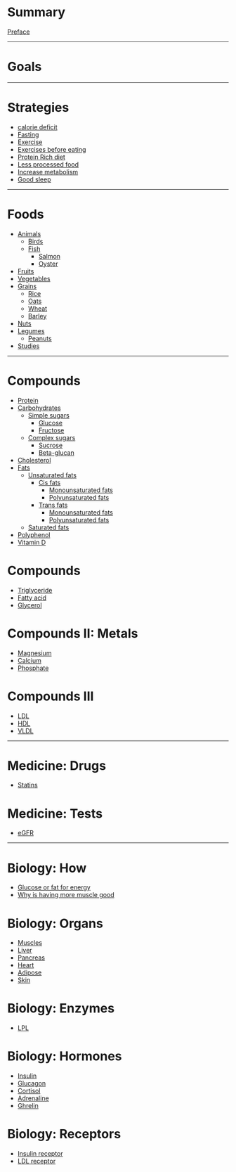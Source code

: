 # Summary

[Preface](./SUMMARY.md)

---

# Goals


---

# Strategies

- [calorie deficit]()
- [Fasting]()
- [Exercise]()
- [Exercises before eating]()
- [Protein Rich diet]()
- [Less processed food]()
- [Increase metabolism]()
- [Good sleep]()

---

# Foods

- [Animals]()
  - [Birds]()
  - [Fish]()
    - [Salmon]()
    - [Oyster]()
- [Fruits]()
- [Vegetables]()
- [Grains]()
  - [Rice]()
  - [Oats](./foods/oats.md)
  - [Wheat]()
  - [Barley]()
- [Nuts](./foods/nuts.md)
- [Legumes]()
  - [Peanuts]()
- [Studies](./foods/studies.md)

---

# Compounds

- [Protein](./nutrition/protein.md)
- [Carbohydrates](./nutrition/carbohydrates.md)
    - [Simple sugars]()
      - [Glucose](./nutrition/glucose.md)
      - [Fructose](./nutrition/fructose.md)
    - [Complex sugars]()
      - [Sucrose](./nutrition/sucrose.md)
      - [Beta-glucan](./nutrition/beta-glucan.md)
- [Cholesterol](./nutrition/cholesterol.md)
- [Fats]()
  - [Unsaturated fats](./nutrition/unsaturated-fats.md)
    - [Cis fats]()
      - [Monounsaturated fats](./nutrition/monounsaturated-fats.md)
      - [Polyunsaturated fats](./nutrition/polyunsaturated-fats.md)
    - [Trans fats](./nutrition/trans-fats.md)
      - [Monounsaturated fats]()
      - [Polyunsaturated fats]()
  - [Saturated fats](./nutrition/saturated-fats.md)
- [Polyphenol]()
- [Vitamin D]()

# Compounds

- [Triglyceride]()
- [Fatty acid]()
- [Glycerol]()

# Compounds II: Metals

- [Magnesium]()
- [Calcium]()
- [Phosphate]()

# Compounds III

- [LDL]()
- [HDL]()
- [VLDL]()

---

# Medicine: Drugs

- [Statins](./medicine/statins.md)

# Medicine: Tests

- [eGFR]()

---

# Biology: How

- [Glucose or fat for energy](./biology/how/glucose-or-fat-for-energy.md)
- [Why is having more muscle good]()

# Biology: Organs

- [Muscles](./biology/organs/muscles.md)
- [Liver](./biology/organs/liver.md)
- [Pancreas](./biology/organs/pancreas.md)
- [Heart](./biology/organs/heart.md)
- [Adipose]()
- [Skin]()

# Biology: Enzymes

- [LPL]()

# Biology: Hormones

- [Insulin]()
- [Glucagon]()
- [Cortisol]()
- [Adrenaline]()
- [Ghrelin](./biology/hormone/ghrelin.md)

# Biology: Receptors

- [Insulin receptor](./biology/receptor/insulin-receptor.md)
- [LDL receptor](./biology/receptor/ldl-receptor.md)
